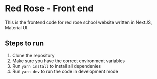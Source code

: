 # Red Rose - Front end

This is the frontend code for  red rose school website written in NextJS, Material UI.

## Steps to run

1. Clone the repository
2. Make sure you have the correct environment variables
3. Run `yarn install` to install all dependenies
4. Run `yarn dev` to run the code in development mode
